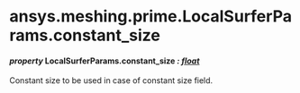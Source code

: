 <a id="ansys-meshing-prime-localsurferparams-constant-size"></a>

# ansys.meshing.prime.LocalSurferParams.constant_size

<a id="ansys.meshing.prime.LocalSurferParams.constant_size"></a>

#### *property* LocalSurferParams.constant_size *: [float](https://docs.python.org/3.11/library/functions.html#float)*

Constant size to be used in case of constant size field.

<!-- !! processed by numpydoc !! -->
